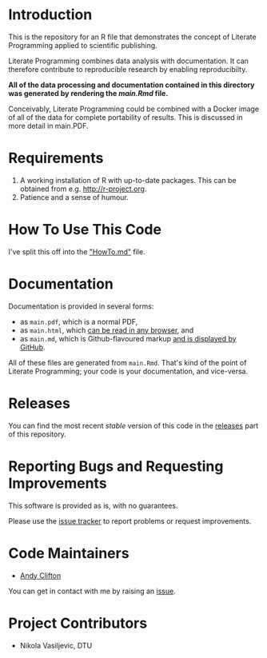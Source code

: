 # Introduction
This is the repository for an R file that demonstrates the concept of Literate Programming applied to scientific publishing.

Literate Programming combines data analysis with documentation. It can therefore contribute to reproducible research by enabling reproducibilty.

**All of the data processing and documentation contained in this directory was generated by rendering the _main.Rmd_ file.**

Conceivably, Literate Programming could be combined with a Docker image of all of the data for complete portability of results. This is discussed in more detail in main.PDF.

# Requirements
1. A working installation of R with up-to-date packages. This can be obtained from e.g. http://r-project.org.
2. Patience and a sense of humour.

# How To Use This Code
I've split this off into the ["HowTo.md"](HowTo.md) file.

# Documentation
Documentation is provided in several forms:

* as `main.pdf`, which is a normal PDF,
* as `main.html`, which [can be read in any browser](main.html), and
* as `main.md`, which is Github-flavoured markup [and is displayed by GitHub](main.md).

All of these files are generated from `main.Rmd`. That's kind of the point of Literate Programming; your code is your documentation, and vice-versa.

# Releases
You can find the most recent _stable_ version of this code in the [releases](../../releases) part of this repository.

# Reporting Bugs and Requesting Improvements
This software is provided as is, with no guarantees.

Please use the [issue tracker](../../issues) to report problems or request improvements.

# Code Maintainers

* [Andy Clifton](./)

You can get in contact with me by raising an [issue](../../issues).

# Project Contributors
* Nikola Vasiljevic, DTU
